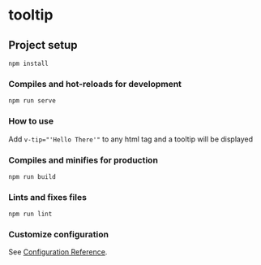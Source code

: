 # tooltip

## Project setup
```
npm install
```

### Compiles and hot-reloads for development
```
npm run serve
```

### How to use
Add `v-tip="'Hello There'"` to any html tag and a tooltip will be displayed



### Compiles and minifies for production
```
npm run build
```

### Lints and fixes files
```
npm run lint
```

### Customize configuration
See [Configuration Reference](https://cli.vuejs.org/config/).
